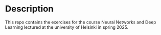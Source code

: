 # Description

This repo contains the exercises for the course Neural Networks and Deep Learning lectured at the university of Helsinki in spring 2025.
